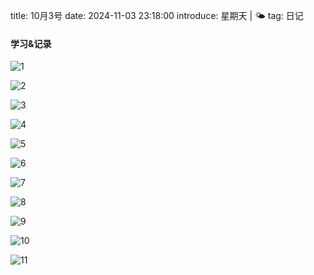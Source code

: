 title: 10月3号
date: 2024-11-03 23:18:00
introduce: 星期天 | 🌤️
tag: 日记

#### 学习&记录
![1](/static/img/2024/11/03/1.jpg)

![2](/static/img/2024/11/03/2.jpg)

![3](/static/img/2024/11/03/3.jpg)

![4](/static/img/2024/11/03/4.jpg)

![5](/static/img/2024/11/03/5.jpg)

![6](/static/img/2024/11/03/6.jpg)

![7](/static/img/2024/11/03/7.jpg)

![8](/static/img/2024/11/03/8.jpg)

![9](/static/img/2024/11/03/9.jpg)

![10](/static/img/2024/11/03/10.jpg)

![11](/static/img/2024/11/03/11.jpg)

